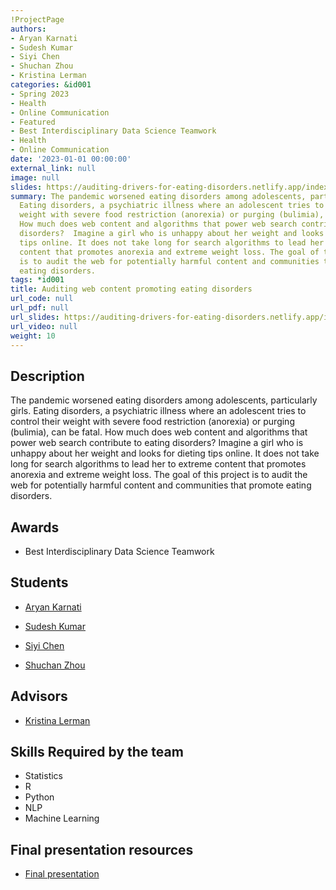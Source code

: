 ```yaml
---
!ProjectPage
authors:
- Aryan Karnati
- Sudesh Kumar
- Siyi Chen
- Shuchan Zhou
- Kristina Lerman
categories: &id001
- Spring 2023
- Health
- Online Communication
- Featured
- Best Interdisciplinary Data Science Teamwork
- Health
- Online Communication
date: '2023-01-01 00:00:00'
external_link: null
image: null
slides: https://auditing-drivers-for-eating-disorders.netlify.app/index.html
summary: The pandemic worsened eating disorders among adolescents, particularly girls.
  Eating disorders, a psychiatric illness where an adolescent tries to control their
  weight with severe food restriction (anorexia) or purging (bulimia), can be fatal.
  How much does web content and algorithms that power web search contribute to eating
  disorders?  Imagine a girl who is unhappy about her weight and looks for dieting
  tips online. It does not take long for search algorithms to lead her to extreme
  content that promotes anorexia and extreme weight loss. The goal of this project
  is to audit the web for potentially harmful content and communities that promote
  eating disorders.
tags: *id001
title: Auditing web content promoting eating disorders
url_code: null
url_pdf: null
url_slides: https://auditing-drivers-for-eating-disorders.netlify.app/index.html
url_video: null
weight: 10
---
```

## Description

The pandemic worsened eating disorders among adolescents, particularly girls. Eating disorders, a psychiatric illness where an adolescent tries to control their weight with severe food restriction (anorexia) or purging (bulimia), can be fatal. How much does web content and algorithms that power web search contribute to eating disorders?  Imagine a girl who is unhappy about her weight and looks for dieting tips online. It does not take long for search algorithms to lead her to extreme content that promotes anorexia and extreme weight loss. The goal of this project is to audit the web for potentially harmful content and communities that promote eating disorders.



## Awards
* Best Interdisciplinary Data Science Teamwork





## Students

* [Aryan Karnati](../../../author/aryan-karnati)

* [Sudesh Kumar](../../../author/sudesh-kumar)

* [Siyi Chen](../../../author/siyi-chen)

* [Shuchan Zhou](../../../author/shuchan-zhou)

## Advisors

* [Kristina Lerman](../../../author/kristina-lerman)

## Skills Required by the team


* Statistics
* R
* Python
* NLP
* Machine Learning
## Final presentation resources

* [Final presentation](https://auditing-drivers-for-eating-disorders.netlify.app/index.html)